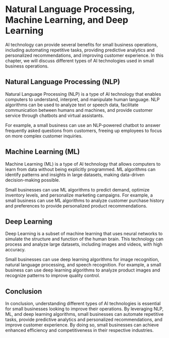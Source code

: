 Natural Language Processing, Machine Learning, and Deep Learning
===================================================================================================================================================

AI technology can provide several benefits for small business operations, including automating repetitive tasks, providing predictive analytics and personalized recommendations, and improving customer experience. In this chapter, we will discuss different types of AI technologies used in small business operations.

Natural Language Processing (NLP)
---------------------------------

Natural Language Processing (NLP) is a type of AI technology that enables computers to understand, interpret, and manipulate human language. NLP algorithms can be used to analyze text or speech data, facilitate communication between humans and machines, and provide customer service through chatbots and virtual assistants.

For example, a small business can use an NLP-powered chatbot to answer frequently asked questions from customers, freeing up employees to focus on more complex customer inquiries.

Machine Learning (ML)
---------------------

Machine Learning (ML) is a type of AI technology that allows computers to learn from data without being explicitly programmed. ML algorithms can identify patterns and insights in large datasets, making data-driven decision-making possible.

Small businesses can use ML algorithms to predict demand, optimize inventory levels, and personalize marketing campaigns. For example, a small business can use ML algorithms to analyze customer purchase history and preferences to provide personalized product recommendations.

Deep Learning
-------------

Deep Learning is a subset of machine learning that uses neural networks to simulate the structure and function of the human brain. This technology can process and analyze large datasets, including images and videos, with high accuracy.

Small businesses can use deep learning algorithms for image recognition, natural language processing, and speech recognition. For example, a small business can use deep learning algorithms to analyze product images and recognize patterns to improve quality control.

Conclusion
----------

In conclusion, understanding different types of AI technologies is essential for small businesses looking to improve their operations. By leveraging NLP, ML, and deep learning algorithms, small businesses can automate repetitive tasks, provide predictive analytics and personalized recommendations, and improve customer experience. By doing so, small businesses can achieve enhanced efficiency and competitiveness in their respective industries.

